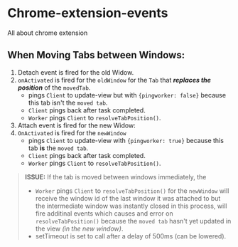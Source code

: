 # Chrome-extension-events
All about chrome extension


## When Moving Tabs between Windows:
1. Detach event is  fired for the old Widow.
2. `onActivated` is fired for the `oldWindow` for the `Tab` that _**replaces the position**_ of the `movedTab`.
   - pings `Client` to update-view but with `{pingworker: false}` because this tab isn't the `moved tab`.
   - `Client` pings back after task completed.
   - `Worker` pings `Client` to `resolveTabPosition()`.
3. Attach event is  fired for the new Widow:
4. `OnActivated` is fired for the `newWindow` 
   - pings `Client` to update-view with `{pingworker: true}` because this tab **is** the `moved tab`.
   - `Client` pings back after task completed.
   - `Worker` pings `Client` to `resolveTabPosition()`.

> **ISSUE:** If the tab is moved between windows immediately, the
>  - `Worker` pings `Client` to `resolveTabPosition()` for the `newWindow` will receive the window id of the last window it was attached to but the intermediate window was instantly closed in this process, will fire additinal events which causes and error on `resolveTabPosition()` because the `moved tab` hasn't yet updated in the view _(in the new window)_. 
>  - setTimeout is set to call after a delay of 500ms (can be lowered).

